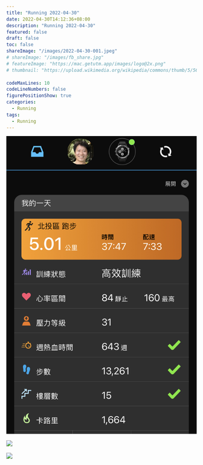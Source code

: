 ```yaml
---
title: "Running 2022-04-30"
date: 2022-04-30T14:12:36+08:00
description: "Running 2022-04-30"
featured: false
draft: false
toc: false
shareImage: "/images/2022-04-30-001.jpeg"
# shareImage: "/images/fb_share.jpg"
# featureImage: "https://mac.getutm.app/images/logo@2x.png"
# thumbnail: "https://upload.wikimedia.org/wikipedia/commons/thumb/5/56/UTM_Logo.png/440px-UTM_Logo.png"

codeMaxLines: 10
codeLineNumbers: false
figurePositionShow: true
categories:
  - Running
tags:
  - Running
---
```



![](/images/2022-04-30-001.jpeg)

![](/images/2022-04-30-002.png)

![](/images/2022-04-30-003.png)


